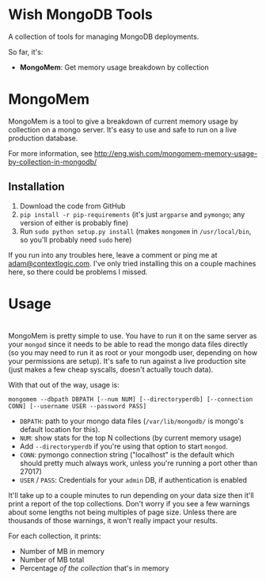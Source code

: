 Wish MongoDB Tools
==================

A collection of tools for managing MongoDB deployments.

So far, it's:

* **MongoMem**: Get memory usage breakdown by collection

# MongoMem

MongoMem is a tool to give a breakdown of current memory usage by collection on a mongo server. It's easy to use and safe to run on a live production database. 

For more information, see http://eng.wish.com/mongomem-memory-usage-by-collection-in-mongodb/

## Installation

1.  Download the code from GitHub
2.  `pip install -r pip-requirements` (it's just `argparse` and `pymongo`; any version of either is probably fine)
3.  Run `sudo python setup.py install` (makes `mongomem` in `/usr/local/bin`, so you'll probably need `sudo` here)

If you run into any troubles here, leave a comment or ping me at adam@contextlogic.com. I've only tried installing this on a couple machines here, so there could be problems I missed.

# Usage
#
MongoMem is pretty simple to use. You have to run it on the same server as your `mongod` since it needs to be able to read the mongo data files directly (so you may need to run it as root or your mongodb user, depending on how your permissions are setup). It's safe to run against a live production site (just makes a few cheap syscalls, doesn't actually touch data).

With that out of the way, usage is:

    mongomem --dbpath DBPATH [--num NUM] [--directoryperdb] [--connection CONN] [--username USER --password PASS]
    

*   `DBPATH`: path to your mongo data files (`/var/lib/mongodb/` is mongo's default location for this). 
*   `NUM`: show stats for the top N collections (by current memory usage)
*   Add `--directoryperdb` if you're using that option to start `mongod`. 
*   `CONN`: pymongo connection string ("localhost" is the default which should pretty much always work, unless you're running a port other than 27017) 
*   `USER` / `PASS`: Credentials for your `admin` DB, if authentication is enabled

It'll take up to a couple minutes to run depending on your data size then it'll print a report of the top collections. Don't worry if you see a few warnings about some lengths not being multiples of page size. Unless there are thousands of those warnings, it won't really impact your results.

For each collection, it prints:

*   Number of MB in memory
*   Number of MB total
*   Percentage *of the collection* that's in memory 